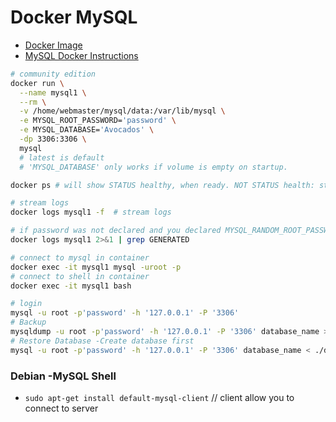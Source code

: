 # Docker MySQL

- [Docker Image](https://hub.docker.com/_/mysql)
- [MySQL Docker Instructions](https://dev.mysql.com/doc/refman/8.0/en/docker-mysql-getting-started.html)

```sh
# community edition
docker run \
  --name mysql1 \
  --rm \
  -v /home/webmaster/mysql/data:/var/lib/mysql \
  -e MYSQL_ROOT_PASSWORD='password' \
  -e MYSQL_DATABASE='Avocados' \
  -dp 3306:3306 \
  mysql
  # latest is default
  # 'MYSQL_DATABASE' only works if volume is empty on startup.

docker ps # will show STATUS healthy, when ready. NOT STATUS health: starting.

# stream logs
docker logs mysql1 -f  # stream logs

# if password was not declared and you declared MYSQL_RANDOM_ROOT_PASSWORD=yes -user root
docker logs mysql1 2>&1 | grep GENERATED

# connect to mysql in container
docker exec -it mysql1 mysql -uroot -p
# connect to shell in container
docker exec -it mysql1 bash

# login
mysql -u root -p'password' -h '127.0.0.1' -P '3306'
# Backup
mysqldump -u root -p'password' -h '127.0.0.1' -P '3306' database_name > ./db_backup.sql
# Restore Database -Create database first
mysql -u root -p'password' -h '127.0.0.1' -P '3306' database_name < ./db_backup.sql
```

### Debian -MySQL Shell

- `sudo apt-get install default-mysql-client` // client allow you to connect to server
